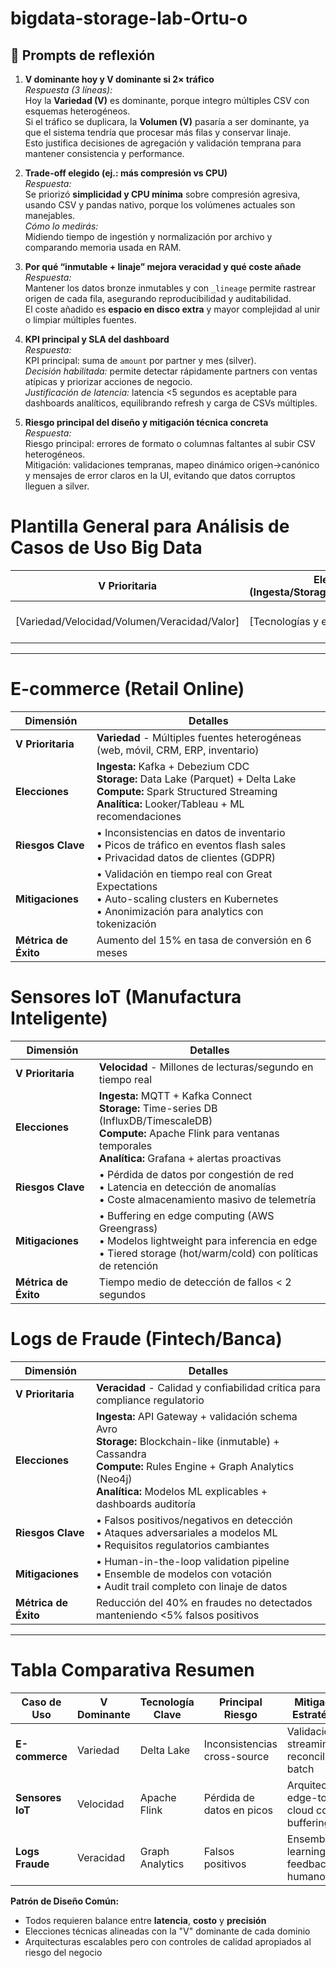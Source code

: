 # bigdata-storage-lab-Ortu-o
## 🤔 Prompts de reflexión

1. **V dominante hoy y V dominante si 2× tráfico**  
   _Respuesta (3 líneas):_  
   Hoy la **Variedad (V)** es dominante, porque integro múltiples CSV con esquemas heterogéneos.  
   Si el tráfico se duplicara, la **Volumen (V)** pasaría a ser dominante, ya que el sistema tendría que procesar más filas y conservar linaje.  
   Esto justifica decisiones de agregación y validación temprana para mantener consistencia y performance.

2. **Trade-off elegido (ej.: más compresión vs CPU)**  
   _Respuesta:_  
   Se priorizó **simplicidad y CPU mínima** sobre compresión agresiva, usando CSV y pandas nativo, porque los volúmenes actuales son manejables.  
   _Cómo lo medirás:_  
   Midiendo tiempo de ingestión y normalización por archivo y comparando memoria usada en RAM.

3. **Por qué “inmutable + linaje” mejora veracidad y qué coste añade**  
   _Respuesta:_  
   Mantener los datos bronze inmutables y con `_lineage` permite rastrear origen de cada fila, asegurando reproducibilidad y auditabilidad.  
   El coste añadido es **espacio en disco extra** y mayor complejidad al unir o limpiar múltiples fuentes.

4. **KPI principal y SLA del dashboard**  
   _Respuesta:_  
   KPI principal: suma de `amount` por partner y mes (silver).  
   _Decisión habilitada:_ permite detectar rápidamente partners con ventas atípicas y priorizar acciones de negocio.  
   _Justificación de latencia:_ latencia <5 segundos es aceptable para dashboards analíticos, equilibrando refresh y carga de CSVs múltiples.

5. **Riesgo principal del diseño y mitigación técnica concreta**  
   _Respuesta:_  
   Riesgo principal: errores de formato o columnas faltantes al subir CSV heterogéneos.  
   Mitigación: validaciones tempranas, mapeo dinámico origen→canónico y mensajes de error claros en la UI, evitando que datos corruptos lleguen a silver.
# Plantilla General para Análisis de Casos de Uso Big Data

| V Prioritaria | Elecciones (Ingesta/Storage/Compute/Analítica) | Riesgos Clave | Mitigaciones | Métrica de Éxito |
|---------------|-----------------------------------------------|---------------|--------------|------------------|
| [Variedad/Velocidad/Volumen/Veracidad/Valor] | [Tecnologías y enfoques específicos] | [Principales desafíos] | [Estrategias de mitigación] | [KPI cuantificable] |

---

# E-commerce (Retail Online)

| Dimensión | Detalles |
|-----------|----------|
| **V Prioritaria** | **Variedad** - Múltiples fuentes heterogéneas (web, móvil, CRM, ERP, inventario) |
| **Elecciones** | **Ingesta:** Kafka + Debezium CDC<br>**Storage:** Data Lake (Parquet) + Delta Lake<br>**Compute:** Spark Structured Streaming<br>**Analítica:** Looker/Tableau + ML recomendaciones |
| **Riesgos Clave** | • Inconsistencias en datos de inventario<br>• Picos de tráfico en eventos flash sales<br>• Privacidad datos de clientes (GDPR) |
| **Mitigaciones** | • Validación en tiempo real con Great Expectations<br>• Auto-scaling clusters en Kubernetes<br>• Anonimización para analytics con tokenización |
| **Métrica de Éxito** | Aumento del 15% en tasa de conversión en 6 meses |

# Sensores IoT (Manufactura Inteligente)

| Dimensión | Detalles |
|-----------|----------|
| **V Prioritaria** | **Velocidad** - Millones de lecturas/segundo en tiempo real |
| **Elecciones** | **Ingesta:** MQTT + Kafka Connect<br>**Storage:** Time-series DB (InfluxDB/TimescaleDB)<br>**Compute:** Apache Flink para ventanas temporales<br>**Analítica:** Grafana + alertas proactivas |
| **Riesgos Clave** | • Pérdida de datos por congestión de red<br>• Latencia en detección de anomalías<br>• Coste almacenamiento masivo de telemetría |
| **Mitigaciones** | • Buffering en edge computing (AWS Greengrass)<br>• Modelos lightweight para inferencia en edge<br>• Tiered storage (hot/warm/cold) con políticas de retención |
| **Métrica de Éxito** | Tiempo medio de detección de fallos < 2 segundos |

# Logs de Fraude (Fintech/Banca)

| Dimensión | Detalles |
|-----------|----------|
| **V Prioritaria** | **Veracidad** - Calidad y confiabilidad crítica para compliance regulatorio |
| **Elecciones** | **Ingesta:** API Gateway + validación schema Avro<br>**Storage:** Blockchain-like (inmutable) + Cassandra<br>**Compute:** Rules Engine + Graph Analytics (Neo4j)<br>**Analítica:** Modelos ML explicables + dashboards auditoría |
| **Riesgos Clave** | • Falsos positivos/negativos en detección<br>• Ataques adversariales a modelos ML<br>• Requisitos regulatorios cambiantes |
| **Mitigaciones** | • Human-in-the-loop validation pipeline<br>• Ensemble de modelos con votación<br>• Audit trail completo con linaje de datos |
| **Métrica de Éxito** | Reducción del 40% en fraudes no detectados manteniendo <5% falsos positivos |

---

# Tabla Comparativa Resumen

| Caso de Uso | V Dominante | Tecnología Clave | Principal Riesgo | Mitigación Estratégica |
|-------------|-------------|------------------|------------------|------------------------|
| **E-commerce** | Variedad | Delta Lake | Inconsistencias cross-source | Validación en streaming + reconciliación batch |
| **Sensores IoT** | Velocidad | Apache Flink | Pérdida de datos en picos | Arquitectura edge-to-cloud con buffering |
| **Logs Fraude** | Veracidad | Graph Analytics | Falsos positivos | Ensemble learning + feedback humano |

**Patrón de Diseño Común:** 
- Todos requieren balance entre **latencia**, **costo** y **precisión**
- Elecciones técnicas alineadas con la "V" dominante de cada dominio
- Arquitecturas escalables pero con controles de calidad apropiados al riesgo del negocio
